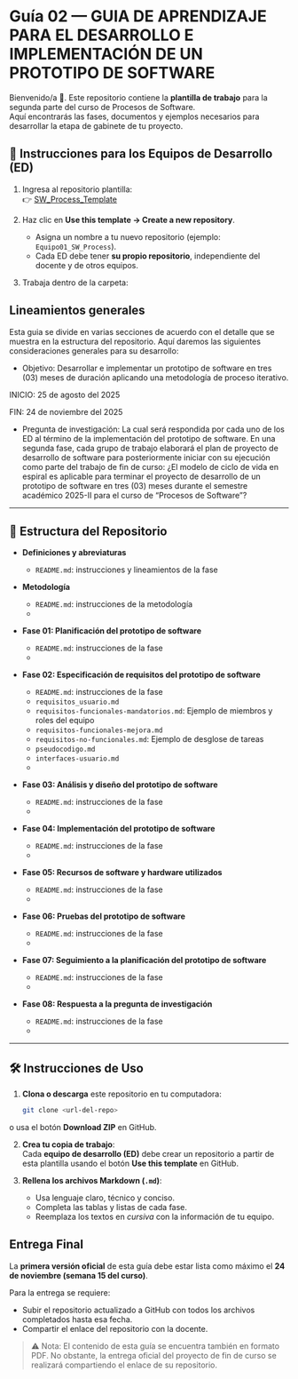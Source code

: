 # Guía 02 — GUIA DE APRENDIZAJE PARA EL DESARROLLO E IMPLEMENTACIÓN DE UN PROTOTIPO DE SOFTWARE

Bienvenido/a 👋. Este repositorio contiene la **plantilla de trabajo** para la segunda parte del curso de Procesos de Software.  
Aquí encontrarás las fases, documentos y ejemplos necesarios para desarrollar la etapa de gabinete de tu proyecto.

## 🚀 Instrucciones para los Equipos de Desarrollo (ED)

1. Ingresa al repositorio plantilla:  
   👉 [SW_Process_Template](https://github.com/<tuusuario>/SW_Process_Template)

2. Haz clic en **Use this template → Create a new repository**.  
   - Asigna un nombre a tu nuevo repositorio (ejemplo: `Equipo01_SW_Process`).  
   - Cada ED debe tener **su propio repositorio**, independiente del docente y de otros equipos.

3. Trabaja dentro de la carpeta:  


## Lineamientos generales
Esta guia se divide en varias secciones de acuerdo con el detalle que se muestra en la estructura del repositorio. Aquí daremos las siguientes consideraciones generales para su desarrollo:
- Objetivo: 
Desarrollar e implementar un prototipo de software en tres (03) meses de duración aplicando una metodología de proceso iterativo.

INICIO: 25 de agosto del 2025

FIN: 24 de noviembre del 2025

- Pregunta de investigación: La cual será respondida por cada uno de los ED al término de la implementación del prototipo de software.
En una segunda fase, cada grupo de trabajo elaborará el plan de proyecto de desarrollo de software para posteriormente iniciar con su ejecución como parte del trabajo de fin de curso:
¿El modelo de ciclo de vida en espiral es aplicable para terminar el proyecto de desarrollo de un prototipo de software en tres (03) meses durante el semestre académico 2025-II para el curso de “Procesos de Software”?

---

## 📂 Estructura del Repositorio

- **Definiciones y abreviaturas**
  - `README.md`: instrucciones y lineamientos de la fase
  
- **Metodología**
  - `README.md`: instrucciones de la metodología
  - 

- **Fase 01: Planificación del prototipo de software**
  - `README.md`: instrucciones de la fase
  - 
    
- **Fase 02: Especificación de requisitos del prototipo de software**
  - `README.md`: instrucciones de la fase
  - `requisitos_usuario.md`
  - `requisitos-funcionales-mandatorios.md`: Ejemplo de miembros y roles del equipo
  - `requisitos-funcionales-mejora.md`
  - `requisitos-no-funcionales.md`: Ejemplo de desglose de tareas
  - `pseudocodigo.md`
  - `interfaces-usuario.md`
  - 
- **Fase 03: Análisis y diseño del prototipo de software**
  - `README.md`: instrucciones de la fase
  - 
- **Fase 04: Implementación del prototipo de software**
  - `README.md`: instrucciones de la fase
  - 
- **Fase 05: Recursos de software y hardware utilizados**
  - `README.md`: instrucciones de la fase
  - 
- **Fase 06: Pruebas del prototipo de software**
  - `README.md`: instrucciones de la fase
  - 
- **Fase 07: Seguimiento a la planificación del prototipo de software**
  - `README.md`: instrucciones de la fase
  - 
- **Fase 08: Respuesta a la pregunta de investigación**
  - `README.md`: instrucciones de la fase
  - 
    

---

## 🛠️ Instrucciones de Uso

1. **Clona o descarga** este repositorio en tu computadora:
   ```bash
   git clone <url-del-repo>

o usa el botón **Download ZIP** en GitHub.

2. **Crea tu copia de trabajo**:  
   Cada **equipo de desarrollo (ED)** debe crear un repositorio a partir de esta plantilla usando el botón **Use this template** en GitHub.

3. **Rellena los archivos Markdown (`.md`)**:  
   - Usa lenguaje claro, técnico y conciso.  
   - Completa las tablas y listas de cada fase.  
   - Reemplaza los textos en *cursiva* con la información de tu equipo.  


## Entrega Final

La **primera versión oficial** de esta guía debe estar lista como máximo el **24 de noviembre (semana 15 del curso)**.  

Para la entrega se requiere:  
- Subir el repositorio actualizado a GitHub con todos los archivos completados hasta esa fecha.  
- Compartir el enlace del repositorio con la docente.  

> ⚠️ Nota: El contenido de esta guía se encuentra también en formato PDF. No obstante, la entrega oficial del proyecto de fin de curso se realizará compartiendo el enlace de su repositorio.

